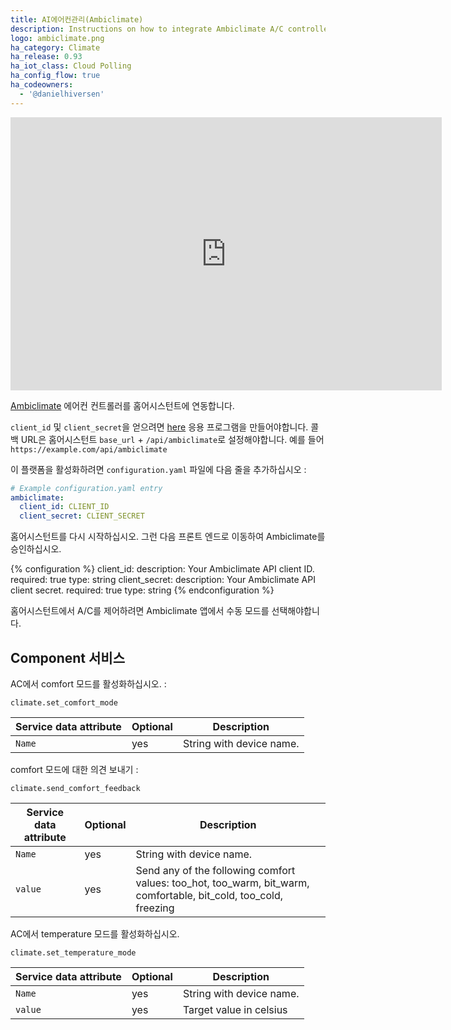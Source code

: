 ```yaml
---
title: AI에어컨관리(Ambiclimate)
description: Instructions on how to integrate Ambiclimate A/C controller into Home Assistant.
logo: ambiclimate.png
ha_category: Climate
ha_release: 0.93
ha_iot_class: Cloud Polling
ha_config_flow: true
ha_codeowners:
  - '@danielhiversen'
---
```


<iframe width="690" height="437" src="https://www.youtube.com/embed/HnhSGdNM7UI" frameborder="0" allowfullscreen></iframe>

[Ambiclimate](https://ambiclimate.com/) 에어컨 컨트롤러를 홈어시스턴트에 연동합니다.

`client_id` 및 `client_secret`을 얻으려면 [here](https://api.ambiclimate.com/clients) 응용 프로그램을 만들어야합니다.
콜백 URL은 홈어시스턴트 `base_url` + `/api/ambiclimate`로 설정해야합니다. 예를 들어 `https://example.com/api/ambiclimate`

이 플랫폼을 활성화하려면 `configuration.yaml` 파일에 다음 줄을 추가하십시오 :

```yaml
# Example configuration.yaml entry
ambiclimate:
  client_id: CLIENT_ID
  client_secret: CLIENT_SECRET
```

홈어시스턴트를 다시 시작하십시오. 그런 다음 프론트 엔드로 이동하여 Ambiclimate를 승인하십시오.

{% configuration %}
client_id:
  description: Your Ambiclimate API client ID.
  required: true
  type: string
client_secret:
  description: Your Ambiclimate API client secret.
  required: true
  type: string
{% endconfiguration %}

홈어시스턴트에서 A/C를 제어하려면 Ambiclimate 앱에서 수동 모드를 선택해야합니다.

## Component 서비스

AC에서 comfort 모드를 활성화하십시오. : 

`climate.set_comfort_mode`

| Service data attribute | Optional | Description |
| ---------------------- | -------- | ----------- |
| `Name` | yes | String with device name.

comfort 모드에 대한 의견 보내기 :

`climate.send_comfort_feedback`

| Service data attribute | Optional | Description |
| ---------------------- | -------- | ----------- |
| `Name` | yes | String with device name.
| `value` | yes | Send any of the following comfort values: too_hot, too_warm, bit_warm, comfortable, bit_cold, too_cold, freezing

AC에서 temperature 모드를 활성화하십시오.

`climate.set_temperature_mode`

| Service data attribute | Optional | Description |
| ---------------------- | -------- | ----------- |
| `Name` | yes | String with device name.
| `value` | yes | Target value in celsius
